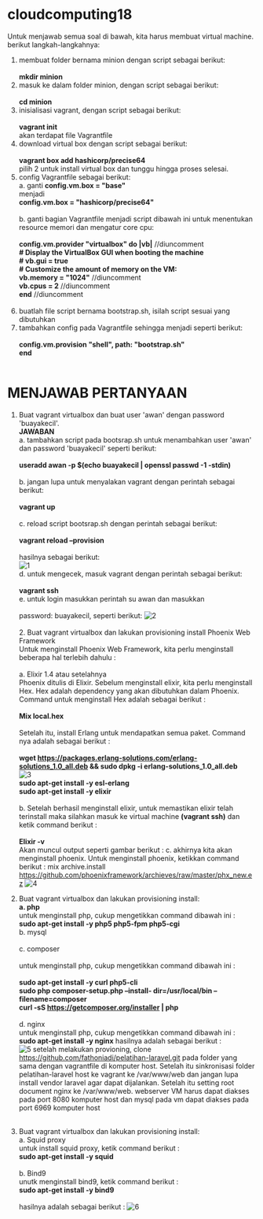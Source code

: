 # cloudcomputing18

Untuk menjawab semua soal di bawah, kita harus membuat virtual machine. berikut langkah-langkahnya:
1. membuat folder bernama minion dengan script sebagai berikut:<br><br>
    <b>mkdir minion</b>
2. masuk ke dalam folder minion, dengan script sebagai berikut:<br><br>
    <b>cd minion</b>
3. inisialisasi vagrant, dengan script sebagai berikut:<br><br>
    <b>vagrant init</b>
   <br>akan terdapat file Vagrantfile
4. download virtual box dengan script sebagai berikut:<br><br>
    <b>vagrant box add hashicorp/precise64</b>
   <br>pilih 2 untuk install virtual box dan tunggu hingga proses selesai.
5. config Vagrantfile sebagai berikut:<br>
    a. ganti
        <b>config.vm.box = "base"</b><br>
       menjadi<br>
        <b>config.vm.box = "hashicorp/precise64"</b><br><br>
    b. ganti bagian Vagrantfile menjadi script dibawah ini untuk menentukan resource memori dan mengatur core cpu:<br><br>
          <b>config.vm.provider "virtualbox" do |vb|</b> //diuncomment<br>
        <b># Display the VirtualBox GUI when booting the machine</b><br>
        <b># vb.gui = true</b><br>
        <b># Customize the amount of memory on the VM:</b><br>
 	        <b>vb.memory = "1024"</b>   //diuncomment<br>
 	        <b>vb.cpus = 2</b>  //diuncomment<br>
          <b>end</b> //diuncomment<br><br>
 6. buatlah file script bernama bootstrap.sh, isilah script sesuai yang dibutuhkan<br>
 7. tambahkan config pada Vagrantfile sehingga menjadi seperti berikut:<br><br>
      <b>config.vm.provision "shell", path: "bootstrap.sh"</b><br>
      <b>end</b>
      <br>
      <br>
      
# MENJAWAB PERTANYAAN<br>
1. Buat vagrant virtualbox dan buat user 'awan' dengan password 'buayakecil'.<br>
<b>JAWABAN</b><br>
	a. tambahkan script pada bootsrap.sh untuk menambahkan user 'awan' dan password 'buayakecil' seperti berikut:<br><br>
    		<b>useradd awan -p $(echo buayakecil | openssl passwd -1 -stdin)</b><br><br>
	b. jangan lupa untuk menyalakan vagrant dengan perintah sebagai berikut:<br><br>
		<b>vagrant up</b><br><br>
	c. reload script bootsrap.sh dengan perintah sebagai berikut:<br><br>
		<b>vagrant reload –provision</b><br><br>
	hasilnya sebagai berikut:<br>
	![1](/image/1c.jpg) <br>
	d. untuk mengecek, masuk vagrant dengan perintah sebagai berikut:<br><br>
		<b>vagrant ssh</b><br>
	e. untuk login masukkan perintah su awan dan masukkan <br>
	<br>password: buayakecil, seperti berikut:
 	![2](/image/1e.JPG) <br>
<br>2. Buat vagrant virtualbox dan lakukan provisioning install Phoenix Web Framework <br>
	Untuk menginstall Phoenix Web Framework, kita perlu menginstall beberapa hal terlebih dahulu :<br><br>
	a. Elixir 1.4 atau setelahnya<br>
	Phoenix ditulis di Elixir. Sebelum menginstall elixir, kita perlu menginstall Hex. Hex adalah dependency yang akan 		dibutuhkan dalam Phoenix.<br>
	Command untuk menginstall Hex adalah sebagai berikut :<br><br>
		<b>Mix local.hex</b><br><br>
	Setelah itu, install Erlang untuk mendapatkan semua paket. Command nya adalah sebagai berikut :<br><br>
	<b>wget https://packages.erlang-solutions.com/erlang-solutions_1.0_all.deb && sudo dpkg -i erlang-solutions_1.0_all.deb</b><br>
	![3](/image/2b.JPG) <br>
	<b>sudo apt-get install -y esl-erlang</b><br>
	<b>sudo apt-get install -y elixir</b><br><br>
	b. Setelah berhasil menginstall elixir, untuk memastikan elixir telah terinstall maka silahkan masuk ke virtual machine <b>(vagrant ssh)</b> dan ketik command berikut :<br><br>
		<b>Elixir -v</b><br>
	Akan muncul output seperti gambar berikut :
 	c. akhirnya kita akan menginstall phoenix. Untuk menginstall phoenix, ketikkan command berikut :
		mix archive.install https://github.com/phoenixframework/archieves/raw/master/phx_new.ez
 	![4](/image/2c.JPG) <br>
3. Buat vagrant virtualbox dan lakukan provisioning install:<br>
<b>  a. php</b><br>
untuk menginstall php, cukup mengetikkan command dibawah ini :<br>
	<b>sudo apt-get install -y php5 php5-fpm php5-cgi</b><br>
  b. mysql<br><br>
  c. composer <br><br>
untuk menginstall php, cukup mengetikkan command dibawah ini :<br><br>
	<b>sudo apt-get install -y curl php5-cli<br>
	sudo php composer-setup.php –install- dir=/usr/local/bin –filename=composer<br>
	curl -sS https://getcomposer.org/installer | php</b><br><br>
  d. nginx<br>
untuk menginstall php, cukup mengetikkan command dibawah ini :<br>
	<b>sudo apt-get install -y nginx</b>
	hasilnya adalah sebagai berikut :<br>
	![5](/image/3d.JPG)
setelah melakukan provioning, clone https://github.com/fathoniadi/pelatihan-laravel.git pada folder yang sama dengan vagrantfile di   komputer host. Setelah itu sinkronisasi folder pelatihan-laravel host ke vagrant ke /var/www/web dan jangan lupa install vendor laravel agar dapat dijalankan. Setelah itu setting root document nginx ke /var/www/web. webserver VM harus dapat diakses pada port 8080 komputer host dan mysql pada vm dapat diakses pada port 6969 komputer host<br><br>

4. Buat vagrant virtualbox dan lakukan provisioning install:<br>
  a. Squid proxy<br>
	untuk install squid proxy, ketik command berikut :<br>
	<b>sudo apt-get install -y squid</b><br><br>
  b. Bind9<br>
	unutk menginstall bind9, ketik command berikut :<br>
	<b>sudo apt-get install -y bind9</b><br><br>
	hasilnya adalah sebagai berikut :
 	![6](/image/4b.JPG)
